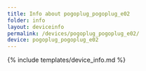 ```yaml
---
title: Info about pogoplug_pogoplug_e02
folder: info
layout: deviceinfo
permalink: /devices/pogoplug_pogoplug_e02/
device: pogoplug_pogoplug_e02
---
```

{% include templates/device_info.md %}
